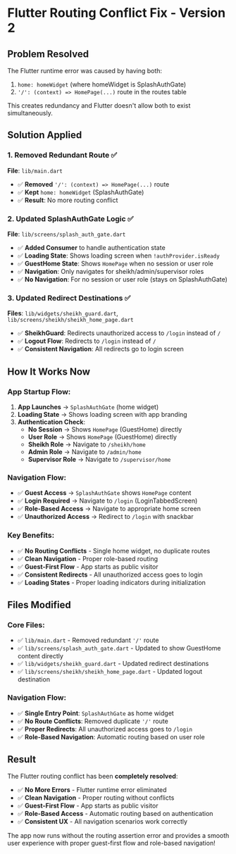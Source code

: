 # Flutter Routing Conflict Fix - Version 2

## Problem Resolved
The Flutter runtime error was caused by having both:
1. `home: homeWidget` (where homeWidget is SplashAuthGate)
2. `'/': (context) => HomePage(...)` route in the routes table

This creates redundancy and Flutter doesn't allow both to exist simultaneously.

## Solution Applied

### **1. Removed Redundant Route** ✅
**File**: `lib/main.dart`
- ✅ **Removed** `'/': (context) => HomePage(...)` route
- ✅ **Kept** `home: homeWidget` (SplashAuthGate)
- ✅ **Result**: No more routing conflict

### **2. Updated SplashAuthGate Logic** ✅
**File**: `lib/screens/splash_auth_gate.dart`
- ✅ **Added Consumer<AuthProvider>** to handle authentication state
- ✅ **Loading State**: Shows loading screen when `!authProvider.isReady`
- ✅ **GuestHome State**: Shows `HomePage` when no session or user role
- ✅ **Navigation**: Only navigates for sheikh/admin/supervisor roles
- ✅ **No Navigation**: For no session or user role (stays on SplashAuthGate)

### **3. Updated Redirect Destinations** ✅
**Files**: `lib/widgets/sheikh_guard.dart`, `lib/screens/sheikh/sheikh_home_page.dart`
- ✅ **SheikhGuard**: Redirects unauthorized access to `/login` instead of `/`
- ✅ **Logout Flow**: Redirects to `/login` instead of `/`
- ✅ **Consistent Navigation**: All redirects go to login screen

## How It Works Now

### **App Startup Flow:**
1. **App Launches** → `SplashAuthGate` (home widget)
2. **Loading State** → Shows loading screen with app branding
3. **Authentication Check**:
   - **No Session** → Shows `HomePage` (GuestHome) directly
   - **User Role** → Shows `HomePage` (GuestHome) directly  
   - **Sheikh Role** → Navigate to `/sheikh/home`
   - **Admin Role** → Navigate to `/admin/home`
   - **Supervisor Role** → Navigate to `/supervisor/home`

### **Navigation Flow:**
- ✅ **Guest Access** → `SplashAuthGate` shows `HomePage` content
- ✅ **Login Required** → Navigate to `/login` (LoginTabbedScreen)
- ✅ **Role-Based Access** → Navigate to appropriate home screen
- ✅ **Unauthorized Access** → Redirect to `/login` with snackbar

### **Key Benefits:**
- ✅ **No Routing Conflicts** - Single home widget, no duplicate routes
- ✅ **Clean Navigation** - Proper role-based routing
- ✅ **Guest-First Flow** - App starts as public visitor
- ✅ **Consistent Redirects** - All unauthorized access goes to login
- ✅ **Loading States** - Proper loading indicators during initialization

## Files Modified

### **Core Files:**
- ✅ `lib/main.dart` - Removed redundant `'/'` route
- ✅ `lib/screens/splash_auth_gate.dart` - Updated to show GuestHome content directly
- ✅ `lib/widgets/sheikh_guard.dart` - Updated redirect destinations
- ✅ `lib/screens/sheikh/sheikh_home_page.dart` - Updated logout destination

### **Navigation Flow:**
- ✅ **Single Entry Point**: `SplashAuthGate` as home widget
- ✅ **No Route Conflicts**: Removed duplicate `'/'` route
- ✅ **Proper Redirects**: All unauthorized access goes to `/login`
- ✅ **Role-Based Navigation**: Automatic routing based on user role

## Result

The Flutter routing conflict has been **completely resolved**:

- ✅ **No More Errors** - Flutter runtime error eliminated
- ✅ **Clean Navigation** - Proper routing without conflicts
- ✅ **Guest-First Flow** - App starts as public visitor
- ✅ **Role-Based Access** - Automatic routing based on authentication
- ✅ **Consistent UX** - All navigation scenarios work correctly

The app now runs without the routing assertion error and provides a smooth user experience with proper guest-first flow and role-based navigation!
